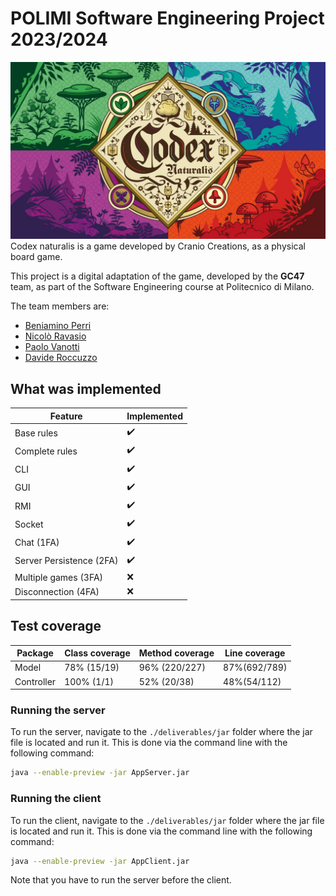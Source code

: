 # POLIMI Software Engineering Project 2023/2024
![](src/main/resources/it/polimi/sw/gianpaolocugola47/graphics/backGround/frontPage.jpeg)
Codex naturalis is a game developed by Cranio Creations, as a physical board game.

This project is a digital adaptation of the game, developed by the **GC47** team, as part of the Software Engineering course at Politecnico di Milano.

The team members are:

- [Beniamino Perri](https://github.com/Bengo14)
- [Nicolò Ravasio](https://github.com/nicoloravasio)
- [Paolo Vanotti](https://github.com/Van-Paolo)
- [Davide Roccuzzo](https://github.com/Roccuzz0)


## What was implemented

| Feature                  | Implemented |
|--------------------------|-------------|
| Base rules               | ✔️          |
| Complete rules           | ✔️          |
| CLI                      | ✔️          |
| GUI                      | ✔️          |
| RMI                      | ✔️          |
| Socket                   | ✔️          |
| Chat (1FA)               | ✔️          |
| Server Persistence (2FA) | ✔️          |
| Multiple games (3FA)     | ❌           |
| Disconnection  (4FA)     | ❌           |


## Test coverage

| Package    | Class coverage | Method coverage | Line coverage |
|------------|----------------|-----------------|---------------|
| Model      | 78% (15/19)    | 96% (220/227)   | 87%(692/789)  |
| Controller | 100% (1/1)     | 52% (20/38)     | 48%(54/112)   |

### Running the server

To run the server, navigate to the `./deliverables/jar` folder where the jar file is located and run it.
This is done via the command line with the following command:

```sh
java --enable-preview -jar AppServer.jar
```

### Running the client

To run the client, navigate to the `./deliverables/jar` folder where the jar file is located and run it.
This is done via the command line with the following command:

```sh
java --enable-preview -jar AppClient.jar
```
Note that you have to run the server before the client.
